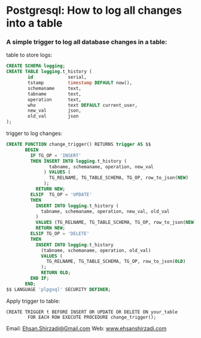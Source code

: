 # Postgresql: How to log all changes into a table
### A simple trigger to log all database changes in a table:
table to store logs:
```sql
CREATE SCHEMA logging;
CREATE TABLE logging.t_history (
        id             serial,
        tstamp         timestamp DEFAULT now(),
        schemaname     text,
        tabname        text,
        operation      text,
        who            text DEFAULT current_user,
        new_val        json,
        old_val        json
);
```
trigger to log changes:
```sql
CREATE FUNCTION change_trigger() RETURNS trigger AS $$
       BEGIN
         IF TG_OP = 'INSERT'
         THEN INSERT INTO logging.t_history (
                tabname, schemaname, operation, new_val
              ) VALUES (
                TG_RELNAME, TG_TABLE_SCHEMA, TG_OP, row_to_json(NEW)
              );
           RETURN NEW;
         ELSIF  TG_OP = 'UPDATE'
         THEN
           INSERT INTO logging.t_history (
             tabname, schemaname, operation, new_val, old_val
           )
           VALUES (TG_RELNAME, TG_TABLE_SCHEMA, TG_OP, row_to_json(NEW), row_to_json(OLD));
           RETURN NEW;
         ELSIF TG_OP = 'DELETE'
         THEN
           INSERT INTO logging.t_history
             (tabname, schemaname, operation, old_val)
             VALUES (
               TG_RELNAME, TG_TABLE_SCHEMA, TG_OP, row_to_json(OLD)
             );
             RETURN OLD;
         END IF;
       END;
$$ LANGUAGE 'plpgsql' SECURITY DEFINER;
```
Apply trigger to table:
```
CREATE TRIGGER t BEFORE INSERT OR UPDATE OR DELETE ON your_table
        FOR EACH ROW EXECUTE PROCEDURE change_trigger();
```


Email: Ehsan.Shirzadi@Gmail.com
Web: www.ehsanshirzadi.com
